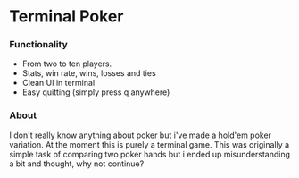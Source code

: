 # Terminal Poker

### Functionality
* From two to ten players.
* Stats, win rate, wins, losses and ties
* Clean UI in terminal
* Easy quitting (simply press q anywhere)

### About
I don't really know anything about poker but i've made a hold'em poker variation. At the moment this is purely a terminal game.
This was originally a simple task of comparing two poker hands but i ended up misunderstanding a bit and thought, why not continue?